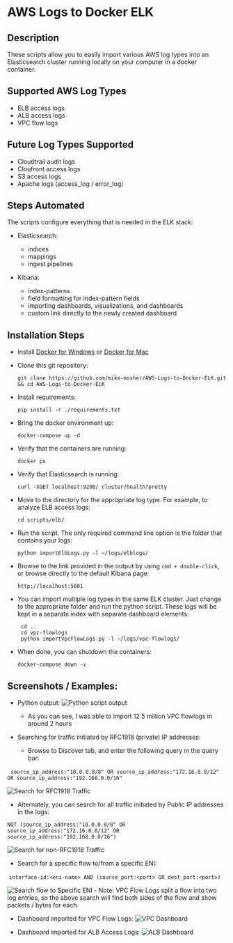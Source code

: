 # AWS Logs to Docker ELK

## Description

These scripts allow you to easily import various AWS log types into an Elasticsearch cluster running locally on your computer in a docker container.  


## Supported AWS Log Types

 - ELB access logs
 - ALB access logs
 - VPC flow logs
 
 
## Future Log Types Supported

 - Cloudtrail audit logs
 - Cloufront access logs
 - S3 access logs
 - Apache logs (access_log / error_log)


## Steps Automated

The scripts configure everything that is needed in the ELK stack: 

 - Elasticsearch:
   - indices
   - mappings
   - ingest pipelines
   
 - Kibana:
   - index-patterns
   - field formatting for index-pattern fields
   - importing dashboards, visualizations, and dashboards
   - custom link directly to the newly created dashboard
 

## Installation Steps

 - Install [Docker for Windows][docker-for-windows] or [Docker for Mac][docker-for-mac]
 - Clone this git repository:
 
   ` git clone https://github.com/mike-mosher/AWS-Logs-to-Docker-ELK.git && cd AWS-Logs-to-Docker-ELK `

 - Install requirements:
 
   ` pip install -r ./requirements.txt `
  
 - Bring the docker environment up:
 
   ` docker-compose up -d `
  
 - Verify that the containers are running:
 
   ` docker ps `
  
 - Verify that Elasticsearch is running:
 
   ` curl -XGET localhost:9200/_cluster/health?pretty `
  
 - Move to the directory for the appropriate log type. For example, to analyze ELB access logs:
 
   ` cd scripts/elb/ `
   
 - Run the script.  The only required command line option is the folder that contains your logs:
 
   ` python importElbLogs.py -l ~/logs/elblogs/ `
  
 - Browse to the link provided in the output by using `cmd + double-click`, or browse directly to the default Kibana page:
 
   ` http://localhost:5601 `
  
 - You can import multiple log types in the same ELK cluster.  Just change to the appropriate folder and run the python script.  These logs will be kept in a separate index with separate dashboard elements:
 
   ```
    cd ..
    cd vpc-flowlogs
    python importVpcFlowLogs.py -l ~/logs/vpc-flowlogs/ 
   ```
   
 - When done, you can shutdown the containers:
 
   ` docker-compose down -v `
  

## Screenshots / Examples:

 - Python output:
 ![Python script output][cli-output]
   - As you can see, I was able to import 12.5 million VPC flowlogs in around 2 hours
 
 - Searching for traffic initiated by RFC1918 (private) IP addresses:
   - Browse to Discover tab, and enter the following query in the query bar:
   
   ` source_ip_address:"10.0.0.0/8" OR source_ip_address:"172.16.0.0/12" OR source_ip_address:"192.168.0.0/16" `
   
   ![Search for RFC1918 Traffic][search-rfc1918]
   
  - Alternately, you can search for all traffic initiated by Public IP addresses in the logs:
  
  ` NOT (source_ip_address:"10.0.0.0/8" OR source_ip_address:"172.16.0.0/12" OR source_ip_address:"192.168.0.0/16") `
  
  ![Search for non-RFC1918 Traffic][search-non-rfc1918]
  
  - Search for a specific flow to/from a specific ENI:
  
  ` interface-id:<eni-name> AND (source_port:<port> OR dest_port:<port>) `
  
  ![Search flow to Specific ENI][search-eni]
    - Note: VPC Flow Logs split a flow into two log entries, so the above search will find both sides of the flow and show packets / bytes for each
 
 - Dashboard imported for VPC Flow Logs:
 ![VPC Dashboard][vpc-dashboard]
 
 - Dashboard imported for ALB Access Logs:
 ![ALB Dashboard][alb-dashboard]
 
 
 
 

 

[docker-for-windows]: https://docs.docker.com/docker-for-windows/install/#download-docker-for-windows
[docker-for-mac]: https://docs.docker.com/docker-for-mac/install/#download-docker-for-mac
[cli-output]: examples_screenshots/VFL_example_12.5m_documents_imported.png?raw=true
[alb-dashboard]: examples_screenshots/ALB_Dashboard_Screenshots/ALB_Dashboard.jpg?raw=true
[vpc-dashboard]: examples_screenshots/VPC_Dashboard_Screenshots/VPC_Flow_Logs_Dashboard.jpg?raw=true
[search-rfc1918]: examples_screenshots/VPC_Dashboard_Screenshots/Search_for_RFC1918_traffic.png?raw=true
[search-non-rfc1918]: examples_screenshots/VPC_Dashboard_Screenshots/Search_for_non_RFC1918_traffic.png?raw=true
[search-eni]: examples_screenshots/VPC_Dashboard_Screenshots/Search_for_both_sides_of_a_flow_record_for_a_specific_ENI.png?raw=true
